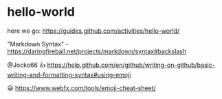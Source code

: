 # hello-world
here we go: https://guides.github.com/activities/hello-world/ 

"Markdown Syntax" - https://daringfireball.net/projects/markdown/syntax#backslash

@Jocko66 :+1:
https://help.github.com/en/github/writing-on-github/basic-writing-and-formatting-syntax#using-emoji 

:smiley:
https://www.webfx.com/tools/emoji-cheat-sheet/ 

